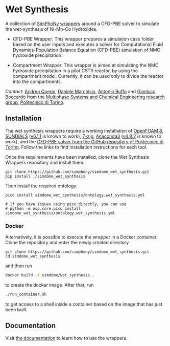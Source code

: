 # Wet Synthesis

<!---introduction-start-c0e9f6f2-->

A collection of [SimPhoNy](https://github.com/simphony/simphony-osp)
[wrappers](https://simphony.readthedocs.io/en/v3.9.0/overview.html#fetch-data-from-a-database-run-a-simulation-and-immediately-store-the-results)
around a CFD-PBE solver to simulate the wet-synthesis of Ni-Mn-Co Hydroxides.

- CFD-PBE Wrapper: This wrapper prepares a simulation case folder based on the
  user inputs and executes a solver for Computational Fluid Dynamics-Population
  Balance Equation (CFD-PBE) simulation of NMC hydroxide precipitation. 

- Compartment Wrapper: This wrapper is aimed at simulating the NMC hydroxide 
  precipitation in a pilot CSTR reactor, by using the compartment model. 
  Currently, it can be used only to divide the reactor into the compartments.

*Contact*: [Andrea Querio](mailto:andrea.querio@polito.it), 
[Daniele Marchisio](mailto:daniele.marchisio@polito.it), 
[Antonio Buffo](mailto:antonio.buffo@polito.it) and 
[Gianluca Boccardo](mailto:gianluca.boccardo@polito.it) from the 
[Multiphase Systems and Chemical Engineering research group](https://www.disat.polito.it/research/research_groups/musychen), 
[Politecnico di Torino](https://www.polito.it/).

<!---introduction-end-c0e9f6f2-->

## Installation

<!---installation-start-880c326a-->

The wet synthesis wrappers require a working installation of 
[OpenFOAM 8](https://openfoam.org/version/8/), 
[SUNDIALS](https://github.com/LLNL/sundials) 
([v6.1.1](https://github.com/LLNL/sundials/releases/tag/v6.1.1) is known to 
work),
[7-zip](https://www.7-zip.org/),
[Anaconda3](https://www.anaconda.com/)
([v4.8.2](https://repo.anaconda.com/archive/) is known to work), and the [CFD-PBE solver from the GitHub repository of Politecnico di Torino](https://github.com/mulmopro/wet-synthesis-route). Follow the links to find 
installation instructions for each tool.

Once the requirements have been installed, clone the Wet Synthesis Wrappers 
repository and install them.

```shell
git clone https://github.com/simphony/simdome_wet_synthesis.git
pip install ./simdome_wet_synthesis
```

Then install the required ontology.

```shell
pico install simdome_wet_synthesis/ontology.wet_synthesis.yml

# If you have issues using pico directly, you can use
# python -m osp.core.pico install simdome_wet_synthesis/ontology.wet_synthesis.yml
```

<!---installation-end-880c326a-->

<!---installation-start-f7fde43d-->

### Docker 

Alternatively, it is possible to execute the wrapper in a Docker container.
Clone the repository and enter the newly created directory

```shell
git clone https://github.com/simphony/simdome_wet_synthesis.git
cd simdome_wet_synthesis
```

and then run

```sh
docker build -t simdome/wet_synthesis .
```

to create the docker image. After that, run

```sh
./run_container.sh
```

to get access to a shell inside a container based on the image that has just
been built.

<!---installation-end-f7fde43d-->

## Documentation

Visit [the documentation](https://simdomewetsynthesis.readthedocs.io)
to learn how to use the wrappers.

